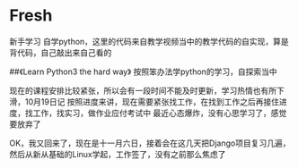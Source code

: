 # Fresh
新手学习
自学python，这里的代码来自教学视频当中的教学代码的自实现，算是背代码，自己敲出来自己看的

##《Learn Python3 the hard way》
按照笨办法学python的学习，自探索当中

现在的课程安排比较紧张，所以会有一段时间不能及时更新，学习热情也有所下滑，10月19日记
按照进度来讲，现在需要紧张找工作，在找到工作之后再接住进度，找工作，找实习，做作业应付考试中
最近心态爆炸，没有心思学习了，感觉要放弃了


OK，我又回来了，现在是十一月六日，接着会在这几天把Django项目复习几遍，然后从新从基础的Linux学起，工作签了，没有之前那么焦虑了
